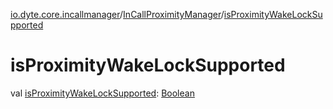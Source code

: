 [io.dyte.core.incallmanager](../index.md)/[InCallProximityManager](index.md)/[isProximityWakeLockSupported](is-proximity-wake-lock-supported.md)

# isProximityWakeLockSupported


val [isProximityWakeLockSupported](is-proximity-wake-lock-supported.md): [Boolean](https://kotlinlang.org/api/latest/jvm/stdlib/kotlin/-boolean/index.html)
